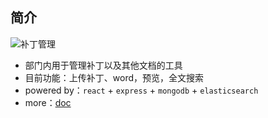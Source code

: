 ## 简介

![补丁管理](https://ww2.sinaimg.cn/large/006tNc79ly1fdbv77rdlaj30sg0fgwjx.jpg)

- 部门内用于管理补丁以及其他文档的工具
- 目前功能：上传补丁、word，预览，全文搜索
- powered by：`react` + `express` + `mongodb` + `elasticsearch`
- more：[doc](https://blog.edeity.me/2016/09/02/2016/patch-doc/)


